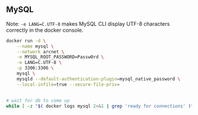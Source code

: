 ## MySQL

Note: `-e LANG=C.UTF-8` makes MySQL CLI display UTF-8 characters correctly in the docker console.

```bash
docker run -d \
    --name mysql \
    --network arcnet \
    -e MYSQL_ROOT_PASSWORD=Passw0rd \
    -e LANG=C.UTF-8 \
    -p 3306:3306 \
    mysql \
    mysqld --default-authentication-plugin=mysql_native_password \
    --local-infile=true --secure-file-priv=
    
    
# wait for db to come up
while [ -z "$( docker logs mysql 2>&1 | grep 'ready for connections' )" ]; do sleep 10; done;    
```  
